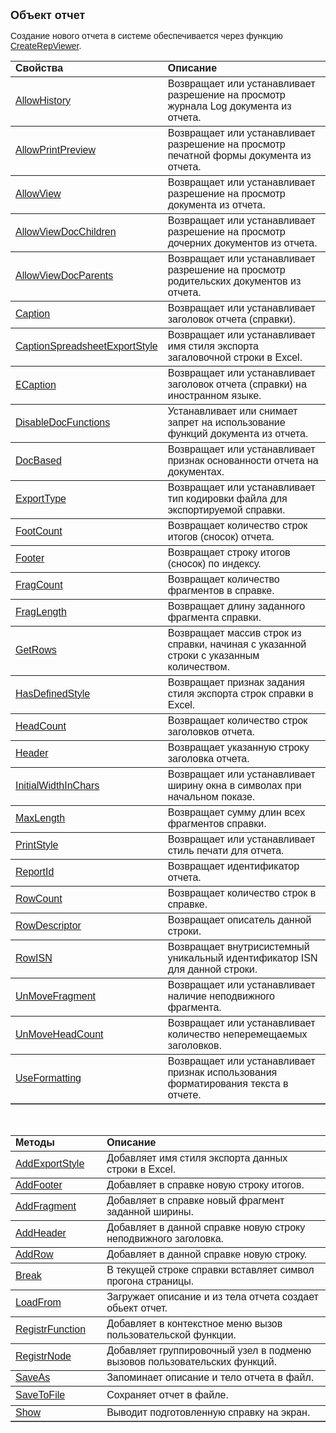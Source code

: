 ﻿<html>
<head>
<title>CreateRepViewer</title>
    <style type="text/css">
        .style1
        {
            height: 47px;
        }
    </style>
</head>

<body>

<p><strong><font size="4" face="Arial">Объект отчет</font></strong></p>

<p><font face="Arial">Создание нового отчета в системе обеспечивается 
через функцию <a href="Functions/CreateRepViewer.html">CreateRepViewer</a>.</font></p>

<table border="1" cellPadding="5" cols="2" frame="below" rules="rows">
  <tr vAlign="top">
    <td class="label" width="29%"><font face="Arial"><strong>Свойства</strong></font></td>
    <td class="label" width="71%"><font face="Arial"><strong>Описание</strong></font></td>
  </tr>
  <tr>
    <td width="29%"><font face="Arial">
    <a href="AsRepViewer/AllowHistory.html">AllowHistory</a></font></td>
    <td width="71%"><font face="Arial">Возвращает или устанавливает 
	разрешение на просмотр журнала Log документа из отчета.</font></td>
  </tr>
  <tr>
    <td width="29%"><font face="Arial">
    <a href="AsRepViewer/AllowPrintPreview.html">AllowPrintPreview</a></font></td>
    <td width="71%"><font face="Arial">Возвращает или устанавливает 
	разрешение на просмотр печатной формы документа из отчета.</font></td>
  </tr>
  <tr>
    <td width="29%"><font face="Arial">
    <a href="AsRepViewer/AllowView.html">AllowView</a></font></td>
    <td width="71%"><font face="Arial">Возвращает или устанавливает 
	разрешение на просмотр документа из отчета.</font></td>
  </tr>
  <tr>
    <td width="29%"><font face="Arial">
    <a href="AsRepViewer/AllowViewDocChildren.html">AllowViewDocChildren</a></font></td>
    <td width="71%"><font face="Arial">Возвращает или устанавливает 
	разрешение на просмотр дочерних документов из отчета.</font></td>
  </tr>
  <tr>
    <td width="29%" class="style1"><font face="Arial">
    <a href="AsRepViewer/AllowViewDocParents.html">AllowViewDocParents</a></font></td>
    <td width="71%" class="style1"><font face="Arial">Возвращает или устанавливает 
	разрешение на просмотр родительских документов из отчета.</font></td>
  </tr>
  <tr>
    <td width="29%"><a href="AsRepViewer/Caption.html"><font face="Arial">
	Caption</font></a></td>
    <td width="71%"><font face="Arial">Возвращает или устанавливает 
	заголовок отчета (справки).</font></td>
  </tr>
    <tr>
    <td width="29%"><a href="AsRepViewer/CaptionSpreadsheetExportStyle.html"><font face="Arial">
	CaptionSpreadsheetExportStyle</font></a></td>
    <td width="71%"><font face="Arial">Возвращает или устанавливает имя стиля экспорта 
        загаловочной строки в Excel.</font></td>
    </tr>
  <tr>
    <td width="29%"><a href="AsRepViewer/Caption.html">E<font face="Arial">Caption</font></a></td>
    <td width="71%"><font face="Arial">Возвращает или устанавливает 
	заголовок отчета (справки) на иностранном языке.</font></td>
  </tr>
  <tr>
    <td width="29%"><font face="Arial">
	<a href="AsRepViewer/DisableDocFunctions.html">DisableDocFunctions</a></font></td>
    <td width="71%"><font face="Arial">Устанавливает или снимает 
	запрет на использование функций документа из отчета.</font></td>
  </tr>
  <tr>
    <td width="29%"><font face="Arial">
	<a href="AsRepViewer/DocBased.html">DocBased</a></font></td>
    <td width="71%"><font face="Arial">Возвращает или устанавливает 
	признак oснованности отчета на документах. </font></td>
  </tr>
  <tr>
    <td width="29%"><font face="Arial"><a href="AsRepViewer/ExportType.html">
	ExportType</a></font></td>
    <td width="71%"><font face="Arial">Возвращает или устанавливает 
	тип кодировки файла для экспортируемой справки.</font></td>
  </tr>
  <tr>
    <td width="29%"><font face="Arial"><a href="AsRepViewer/FootCount.html">
	FootCount</a></font></td>
    <td width="71%"><font face="Arial">Возвращает количество строк 
	итогов (сносок) отчета.</font></td>
  </tr>
  <tr>
    <td width="29%"><a href="AsRepViewer/Footer.html"><font face="Arial">
	Footer</font></a></td>
    <td width="71%"><font face="Arial">Возвращает строку итогов 
	(сносок) по индексу. </font></td>
  </tr>
  <tr>
    <td width="29%"><font face="Arial"><a href="AsRepViewer/FragCount.html">
	FragCount</a></font></td>
    <td width="71%"><font face="Arial">Возвращает количество 
	фрагментов в справке.</font></td>
  </tr>
  <tr>
    <td width="29%"><font face="Arial"><a href="AsRepViewer/FragLength.html">
	FragLength</a></font></td>
    <td width="71%"><font face="Arial">Возвращает длину заданного 
	фрагмента справки.</font></td>
  </tr>
  <tr>
    <td width="29%"><font face="Arial"><a href="AsRepViewer/GetRows.html">
	GetRows</a></font></td>
    <td width="71%"><font face="Arial">Возвращает массив строк из 
	справки, начиная с указанной строки с указанным количеством.</font></td>
  </tr>
    <tr>
    <td width="29%"><a href="AsRepViewer/HasDefinedStyle.html"><font face="Arial">
	HasDefinedStyle</font></a></td>
    <td width="71%"><font face="Arial">Возвращает признак задания стиля экспорта строк 
        справки 
        в Excel.</font></td>
    </tr>
  <tr>
    <td width="29%"><a href="AsRepViewer/HeadCount.html"><font face="Arial">
	HeadCount</font></a></td>
    <td width="71%"><font face="Arial">Возвращает количество строк 
	заголовков отчета.</font></td>
  </tr>
  <tr>
    <td width="29%"><font face="Arial"><a href="AsRepViewer/Header.html">
	Header</a></font></td>
    <td width="71%"><font face="Arial">Возвращает указанную строку 
	заголовка отчета.</font></td>
  </tr>
  <tr>
    <td width="29%"><font face="Arial">
	<a href="AsRepViewer/InitialWidthInChars.html">InitialWidthInChars</a></font></td>
    <td width="71%"><font face="Arial">Возвращает или устанавливает ширину окна 
	в символах при начальном показе.</font></td>
  </tr>
  <tr>
    <td width="29%"><font face="Arial"><a href="AsRepViewer/MaxLength.html">
	MaxLength</a></font></td>
    <td width="71%"><font face="Arial">Возвращает сумму длин всех 
	фрагментов справки.</font></td>
  </tr>
  <tr>
    <td width="29%"><font face="Arial"><a href="AsRepViewer/PrintStyle.html">
	PrintStyle</a></font></td>
    <td width="71%"><font face="Arial">Возвращает или устанавливает 
	стиль печати для отчета.</font></td>
  </tr>
  <tr>
    <td width="29%"><a href="AsRepViewer/ReportId.html"><font face="Arial">
	ReportId</font></a></td>
    <td width="71%"><font face="Arial">Возвращает идентификатор 
	отчета.</font></td>
  </tr>
  <tr>
    <td width="29%"><font face="Arial"><a href="AsRepViewer/RowCount.html">
	RowCount</a></font></td>
    <td width="71%"><font face="Arial">Возвращает количество строк в 
	справке.</font></td>
  </tr>
  <tr>
    <td width="29%"><font face="Arial">
	<a href="AsRepViewer/RowDescriptor.html">RowDescriptor</a></font></td>
    <td width="71%"><font face="Arial">Возвращает описатель данной 
	строки.</font></td>
  </tr>
  <tr>
    <td width="29%"><font face="Arial">
	<a href="AsRepViewer/RowISN.html">RowISN</a></font></td>
    <td width="71%"><font face="Arial">Возвращает внутрисистемный 
	уникальный идентификатор ISN для данной строки.</font></td>
  </tr>
  <tr>
    <td width="29%"><font face="Arial"><a href="AsRepViewer/UnMoveFragment.html">
	UnMoveFragment</a></font></td>
    <td width="71%"><font face="Arial">Возвращает или устанавливает 
	наличие неподвижного фрагмента.</font></td>
  </tr>
  <tr>
    <td width="29%"><font face="Arial"><a href="AsRepViewer/UnMoveHeadCount.html">
	UnMoveHeadCount</a></font></td>
    <td width="71%"><font face="Arial">Возвращает или устанавливает 
	количество неперемещаемых заголовков.</font></td>
  </tr>
  <tr>
    <td width="29%"><font face="Arial">
    <a href="AsRepViewer/UseFormatting.html">UseFormatting</a></font></td>
    <td width="71%"><font face="Arial">Возвращает или устанавливает 
	признак использования форматирования текста в отчете. </font></td>
  </tr>
</table>

<p>&nbsp;</p>

<table border="1" cellPadding="5" cols="2" frame="below" rules="rows">
  <tr vAlign="top">
    <td class="label" width="29%"><font face="Arial"><strong>Методы</strong></font></td>
    <td class="label" width="71%"><font face="Arial"><strong>Описание</strong></font></td>
  </tr>
  <tr>
    <td width="29%" class="style2"><a href="AsRepViewer/AddExportStyle.html"><font face="Arial">
	AddExportStyle</font></a></td>
    <td width="71%" class="style2"><font face="Arial">Добавляет имя стиля экспорта 
        данных строки в Excel.</font></td>
  </tr>
    <tr>
    <td width="29%"><a href="AsRepViewer/AddFooter.html"><font face="Arial">
	AddFooter</font></a></td>
    <td width="71%"><font face="Arial">Добавляет в справке новую 
	строку итогов.</font></td>
    </tr>
  <tr>
    <td width="29%"><font face="Arial"><a href="AsRepViewer/AddFragment.html">
	AddFragment</a></font></td>
    <td width="71%"><font face="Arial">Добавляет в справке новый 
	фрагмент заданной ширины.</font></td>
  </tr>
  <tr>
    <td width="29%"><font face="Arial"><a href="AsRepViewer/AddHeader.html">
	AddHeader</a></font></td>
    <td width="71%"><font face="Arial">Добавляет в данной справке 
	новую строку неподвижного заголовка.</font></td>
  </tr>
  <tr>
    <td width="29%"><font face="Arial"><a href="AsRepViewer/AddRow.html">
	AddRow</a></font></td>
    <td width="71%"><font face="Arial">Добавляет в данной справке 
	новую строку.</font></td>
  </tr>
  <tr>
    <td width="29%"><font face="Arial"><a href="AsRepViewer/Break.html">
	Break</a></font></td>
    <td width="71%"><font face="Arial">В текущей строке справки 
	вставляет символ прогона страницы.</font></td>
  </tr>
  <tr>
    <td width="29%"><font face="Arial">
    <a href="AsRepViewer/LoadFrom.html">LoadFrom</a></font></td>
    <td width="71%"><font face="Arial">Загружает описание и из тела 
	отчета создает обьект отчет. </font></td>
  </tr>
  <tr>
    <td width="29%"><font face="Arial"><a href="AsRepViewer/RegistrFunction.html">
	RegistrFunction</a></font></td>
    <td width="71%"><font face="Arial">Добавляет в контекстное меню вызов 
	пользовательской функции.</font></td>
  </tr>
  <tr>
    <td width="29%"><font face="Arial"><a href="AsRepViewer/RegistrNode.html">
	RegistrNode</a></font></td>
    <td width="71%"><font face="Arial">Добавляет группировочный узел в 
	подменю вызовов пользовательских функций.&nbsp;</font></td>
  </tr>
  <tr>
    <td width="29%"><font face="Arial">
    <a href="AsRepViewer/SaveAs.html">SaveAs</a></font></td>
    <td width="71%"><font face="Arial">Запоминает описание и тело 
	отчета в файл.</font></td>
  </tr>
  <tr>
    <td width="29%" height="31"><font face="Arial">
	<a href="AsRepViewer/SaveToFile.html">SaveToFile</a></font></td>
    <td width="71%" height="31"><font face="Arial">Сохраняет отчет в 
	файле.</font></td>
  </tr>
  <tr>
    <td width="29%"><font face="Arial"><a href="AsRepViewer/Show.html">
	Show</a></font></td>
    <td width="71%"><font face="Arial">Выводит подготовленную справку 
	на экран.</font></td>
  </tr>
</table>
</body>
</html>
